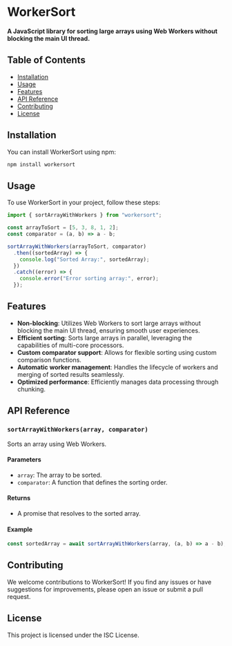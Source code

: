 # WorkerSort

**A JavaScript library for sorting large arrays using Web Workers without blocking the main UI thread.**

## Table of Contents

- [Installation](#installation)
- [Usage](#usage)
- [Features](#features)
- [API Reference](#api-reference)
- [Contributing](#contributing)
- [License](#license)

## Installation

You can install WorkerSort using npm:

```bash
npm install workersort
```

## Usage

To use WorkerSort in your project, follow these steps:

```javascript
import { sortArrayWithWorkers } from "workersort";

const arrayToSort = [5, 3, 8, 1, 2];
const comparator = (a, b) => a - b;

sortArrayWithWorkers(arrayToSort, comparator)
  .then((sortedArray) => {
    console.log("Sorted Array:", sortedArray);
  })
  .catch((error) => {
    console.error("Error sorting array:", error);
  });
```

## Features

- **Non-blocking**: Utilizes Web Workers to sort large arrays without blocking the main UI thread, ensuring smooth user experiences.
- **Efficient sorting**: Sorts large arrays in parallel, leveraging the capabilities of multi-core processors.
- **Custom comparator support**: Allows for flexible sorting using custom comparison functions.
- **Automatic worker management**: Handles the lifecycle of workers and merging of sorted results seamlessly.
- **Optimized performance**: Efficiently manages data processing through chunking.

## API Reference

### `sortArrayWithWorkers(array, comparator)`

Sorts an array using Web Workers.

#### Parameters

- `array`: The array to be sorted.
- `comparator`: A function that defines the sorting order.

#### Returns

- A promise that resolves to the sorted array.

#### Example

```javascript
const sortedArray = await sortArrayWithWorkers(array, (a, b) => a - b);
```

## Contributing

We welcome contributions to WorkerSort! If you find any issues or have suggestions for improvements, please open an issue or submit a pull request.

## License

This project is licensed under the ISC License.
